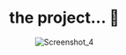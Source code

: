 
<div align="center">

# the project... 🤩
![Screenshot_4](https://user-images.githubusercontent.com/101990719/175837152-a89c9578-2b9e-4111-b561-96a8c0f4e529.png)
 
</div>
